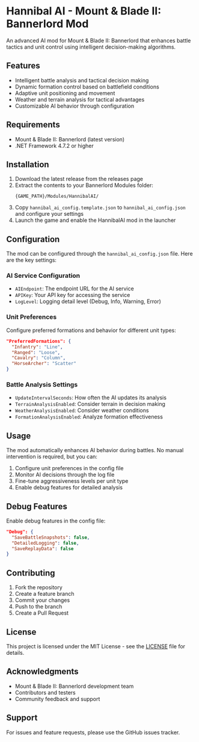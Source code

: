 # Hannibal AI - Mount & Blade II: Bannerlord Mod

An advanced AI mod for Mount & Blade II: Bannerlord that enhances battle tactics and unit control using intelligent decision-making algorithms.

## Features

- Intelligent battle analysis and tactical decision making
- Dynamic formation control based on battlefield conditions
- Adaptive unit positioning and movement
- Weather and terrain analysis for tactical advantages
- Customizable AI behavior through configuration

## Requirements

- Mount & Blade II: Bannerlord (latest version)
- .NET Framework 4.7.2 or higher

## Installation

1. Download the latest release from the releases page
2. Extract the contents to your Bannerlord Modules folder:
   ```
   {GAME_PATH}/Modules/HannibalAI/
   ```
3. Copy `hannibal_ai_config.template.json` to `hannibal_ai_config.json` and configure your settings
4. Launch the game and enable the HannibalAI mod in the launcher

## Configuration

The mod can be configured through the `hannibal_ai_config.json` file. Here are the key settings:

### AI Service Configuration
- `AIEndpoint`: The endpoint URL for the AI service
- `APIKey`: Your API key for accessing the service
- `LogLevel`: Logging detail level (Debug, Info, Warning, Error)

### Unit Preferences
Configure preferred formations and behavior for different unit types:
```json
"PreferredFormations": {
  "Infantry": "Line",
  "Ranged": "Loose",
  "Cavalry": "Column",
  "HorseArcher": "Scatter"
}
```

### Battle Analysis Settings
- `UpdateIntervalSeconds`: How often the AI updates its analysis
- `TerrainAnalysisEnabled`: Consider terrain in decision making
- `WeatherAnalysisEnabled`: Consider weather conditions
- `FormationAnalysisEnabled`: Analyze formation effectiveness

## Usage

The mod automatically enhances AI behavior during battles. No manual intervention is required, but you can:

1. Configure unit preferences in the config file
2. Monitor AI decisions through the log file
3. Fine-tune aggressiveness levels per unit type
4. Enable debug features for detailed analysis

## Debug Features

Enable debug features in the config file:
```json
"Debug": {
  "SaveBattleSnapshots": false,
  "DetailedLogging": false,
  "SaveReplayData": false
}
```

## Contributing

1. Fork the repository
2. Create a feature branch
3. Commit your changes
4. Push to the branch
5. Create a Pull Request

## License

This project is licensed under the MIT License - see the [LICENSE](LICENSE) file for details.

## Acknowledgments

- Mount & Blade II: Bannerlord development team
- Contributors and testers
- Community feedback and support

## Support

For issues and feature requests, please use the GitHub issues tracker. 